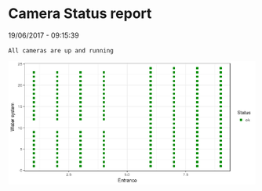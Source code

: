 Camera Status report
================
19/06/2017 - 09:15:39

    All cameras are up and running

![](camreport_files/figure-markdown_github/unnamed-chunk-2-1.png)
